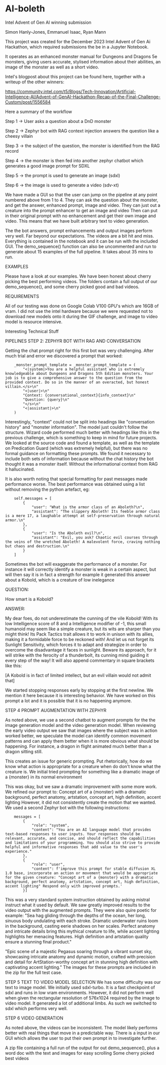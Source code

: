 # AI-boleth
Intel Advent of Gen AI winning submission

Simon Hanly-Jones, Emmanuel Isaac, Ryan Mann

This project was created for the December 2023 Intel Advent of Gen Ai Hackathon, which required submissions the be in a Jupyter Notebook. 

It operates as an enhanced monster manual for Dungeons and Dragons 5e monsters, giving users accurate, stylised information about their abilities, an image of the monster as well as a short video.

Intel's blogpost about this project can be found here, together with a writeup of the other winners:

https://community.intel.com/t5/Blogs/Tech-Innovation/Artificial-Intelligence-AI/Advent-of-GenAI-Hackathon-Recap-of-the-Final-Challenge-Custom/post/1556584

Here a summary of the workflow

Step 1 -> User asks a question about a DnD monster

Step 2 -> Zephyr bot with RAG context injection answers the question like a cheesy villain

Step 3 -> the subject of the question, the monster is identified from the RAG record

Step 4 -> the monster is then fed into another zephyr chatbot which generates a good image prompt for SDXL

Step 5 -> the prompt is used to generate an image (sdxl)

Step 6 -> the image is used to generate a video (sdv-xt)

We have made a GUI so that the user can jump on the pipeline at any point numbered above from 1 to 4.
They can ask the question about the monster, and get the answer, enhanced prompt, image and video.
They can just out a creature into the prompt enhancer to get an image and video
Then can put in their original prompt with no enhancement and get their own image and video.
This means that we have built arbitrary text to video generation.

The the bot answers, prompt enhancements and output images perform very well. Far beyond our expectations. The videos are a bit hit and miss.
Everything is contained in the notebook and it can be run with the included GUI. The demo_sequence() function can also be uncommented and run to generate about 15 examples of the full pipeline. It takes about 35 mins to run.

EXAMPLES

Please have a look at our examples. We have been honest about cherry picking the best performing videos. The folders contain a full output of our demo_sequence(), and some cherry picked good and bad videos.

REQUIREMENTS

All of our testing was done on Google Colab V100 GPU's which are 16GB of vram. I did not use the intel hardware because we were requested not to download new models onto it during the GIF challenge, and image to video model is resource intensive.

Interesting Technical Stuff

PIPELINES STEP 2: ZEPHYR BOT WITH RAG AND CONVERSATION

Getting the chat prompt right for this first bot was very challenging. After much trial and error we discovered a prompt that worked:

        _monster_prompt_template = _monster_prompt_template = (
            "<|system|>You are a helpful assistant who is extremely knowledgeable about Dungeons and Dragons 5th Edition monsters. Your job is to give a comprehensive answer to the question from the provided context. Do so in the manner of an overacted, but honest villain.</s>\n"
            "<|user|>\n"
            "Context: {conversational_context}{info_context}\n"
            "Question: {query}\n"
            "</s>\n"
            "<|assistant|>\n"
        )
        
Interestingly, "context" could not be split into headings like "conversation history" and "monster information". The model just couldn't follow the structure. Wizard code performed much better with headings like this in the previous challenge, which is something to keep in mind for future projects.
We looked at the source code and found a template, as well as the template on Predication Guard (which was extremely helpful), but there was no formal guidance on formatting these prompts.
We found it necessary to include both sets of information because without the chat history the bot thought it was a monster itself. Without the informational context from RAG it hallucinated.

It is also worth noting that special formatting for past messages made performance worse. The best performance was obtained using a list without removing the python artefact, eg:

        self.messages = [
            {
                "user": "What is the armor class of an Aboleth?\n",
                "assistant": "The slippery Aboleth! Its feeble armor class is a mere 17, a laughable attempt at self-preservation through natural armor.\n"
            },
            {
                "user": "Is the Aboleth evil?\n",
                "assistant": "Evil, you ask? Chaotic evil courses through the veins of the wretched Aboleth! A malevolent force, craving nothing but chaos and destruction.\n"
            }
        ]

Sometimes the bot will exaggerate the performance of a monster. For instance it will correctly identify a monster is weak in a certain aspect, but will then say it is in fact a strength for example it generated this answer about a Kobold, which is a creature of low inelegance

QUESTION:

How smart is a Kobold?

ANSWER:

My dear foes, do not underestimate the cunning of the vile Kobold! With its low Intelligence score of 8 and a Intelligence modifier of -1, this small humanoid may seem like a simple creature, but its wits are sharper than you might think! Its Pack Tactics trait allows it to work in unison with its allies, making it a formidable force to be reckoned with! And let us not forget its Sunlight Sensitivity, which forces it to adapt and strategize in order to overcome the disadvantage it faces in sunlight. Beware its approach, for it will strike with the ferocity of a thunderbolt, its cunning mind guiding it every step of the way!
It will also append commentary in square brackets like this:

[A Kobold is in fact of limited intellect, but an evil villain would not admit that]

We started stopping responses early by stopping at the first newline. We mention it here because it is interesting behavior. We have worked on this prompt a lot and it is possible that it is no happening anymore.

STEP 4 PROMPT AUGMENTATION WITH ZEPHYR

As noted above, we use a second chatbot to augment prompts for the the image generation model and the video generation model. When reviewing the early video output we saw that images where the subject was in action worked better, we speculate the model can identify common movement patterns and can apply them better when it is more obvious what should be happening. For instance, a dragon in flight animated much better than a dragon sitting still.

This creates an issue for generic prompting. Put rhetorically, how do we know what action is appropriate for a creature when do don't know what the creature is. We initial tried prompting for something like
a dramatic image of a {monster} in its normal environment

This was okay, but we saw a dramatic improvement with some more work. We refined our prompt to:
Concept art of a {monster} with a dramatic background, perfect anatomy, artstation, concept art, high definition, accent lighting
However, it did not consistently create the motion that we wanted. We used a second Zephyr bot with the following instructions:

        messages = [
            {
                "role": "system",
                "content": "You are an AI language model that provides text-based responses to user inputs. Your responses should be relevant, accurate, and concise, and should reflect the capabilities and limitations of your programming. You should also strive to provide helpful and informative responses that add value to the user's experience."
            },
            {
                "role": "user",
                "content": f'improve this prompt for stable diffusion XL 1.0 base, incorporate an action or movement that would be appropriate for the given creature: "Concept art of a {monster} with a dramatic background, perfect anatomy, artstation, concept art, high definition, accent lighting" Respond only with improved prompts.'
            }]
            
This was a very standard system instruction obtained by asking mistral instruct what it used by default.
We saw greatly improved results to the video output with the augmented prompts. They were also quire poetic for example:
"Sea hag gliding through the depths of the ocean, her long, sinuous body undulating with each stroke. Dramatic underwater ruins loom in the background, casting eerie shadows on her scales. Perfect anatomy and intricate details bring this mythical creature to life, while accent lighting highlights her menacing features. High definition and artstation quality ensure a stunning final product."

"Epic scene of a majestic Pegasus soaring through a vibrant sunset sky, showcasing intricate anatomy and dynamic motion, crafted with precision and detail for ArtStation-worthy concept art in stunning high definition with captivating accent lighting."
The images for these prompts are included in the zip for the full test case.

STEP 5 TEXT TO VIDEO MODEL SELECTION
We has some difficulty was our text to image model. We initially used sdxl-turbo. It is a fast checkpoint of sdxl and runs in low vram environments. However, it did not perform well when given the rectangular resolution of 576x1024 required by the image to video model. It generated a lot of additional limbs.
As such we switched to sdxl which performs very well.

STEP 6 VIDEO GENERATION

As noted above, the videos can be inconsistent. The model likely performs better with real things that move in a predictable way. There is a input in our GUI which allows the user to put their own prompt in to investigate further.


 A zip file containing a full run of the output for out demo_sequence(), plus a word doc with the text and images for easy scrolling
 Some cherry picked best videos



 
